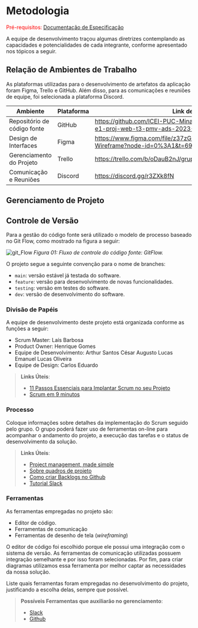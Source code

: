 
# Metodologia

<span style="color:red">Pré-requisitos: <a href="2-Especificação do Projeto.md"> Documentação de Especificação</a></span>

A equipe de desenvolvimento traçou algumas diretrizes contemplando as capacidades e potencialidades de cada integrante, conforme apresentado nos tópicos a seguir.

## Relação de Ambientes de Trabalho

As plataformas utilizadas para o desenvolvimento de artefatos da aplicação foram Figma, Trello e GitHub. Além disso, para as comunicações e reuniões de equipe, foi selecionada a plataforma Discord.

| Ambiente | Plataforma | Link de acesso |
| --------- | ---------- | ------------ |
| Repositório de código fonte | GitHub | https://github.com/ICEI-PUC-Minas-PMV-ADS/pmv-ads-2023-1-e1-proj-web-t3-pmv-ads-2023-1-e1-proj-web-t3-g1 |
| Design de Interfaces | Figma | https://www.figma.com/file/z37zGLpTajLES3zOdmlMdJ/ControlaFacil-Wireframe?node-id=0%3A1&t=69S8xQR1BVdCDJwZ-1 |
| Gerenciamento do Projeto | Trello | https://trello.com/b/oDauB2nJ/grupo1ads-controla-f%C3%A1cil |
| Comunicação e Reuniões | Discord | https://discord.gg/r3ZXk8fN |

## Gerenciamento de Projeto

## Controle de Versão

Para a gestão do código fonte será utilizado o modelo de processo baseado no Git Flow, como mostrado na figura a seguir:

![git_Flow](https://github.com/ICEI-PUC-Minas-PMV-ADS/pmv-ads-2023-1-e1-proj-web-t3-pmv-ads-2023-1-e1-proj-web-t3-g1/assets/122227953/2279f321-06f3-47ce-879c-75d74170cbc1)
*Figura 01: Fluxo de controle do código fonte: GitFlow.*

O projeto segue a seguinte convenção para o nome de branches:

- `main`: versão estável já testada do software.
- `feature`: versão para desenvolvimento de novas funcionalidades.
- `testing`: versão em testes do software.
- `dev`: versão de desenvolvimento do software.

### Divisão de Papéis

A equipe de desenvolvimento deste projeto está organizada conforme as funções a seguir:
- Scrum Master: Laís Barbosa
- Product Owner: Henrique Gomes
- Equipe de Desenvolvimento: 
   Arthur Santos
   César Augusto
   Lucas Emanuel
   Lucas Oliveira
- Equipe de Design: Carlos Eduardo


> **Links Úteis**:
> - [11 Passos Essenciais para Implantar Scrum no seu 
> Projeto](https://mindmaster.com.br/scrum-11-passos/)
> - [Scrum em 9 minutos](https://www.youtube.com/watch?v=XfvQWnRgxG0)

### Processo

Coloque  informações sobre detalhes da implementação do Scrum seguido pelo grupo. O grupo poderá fazer uso de ferramentas on-line para acompanhar o andamento do projeto, a execução das tarefas e o status de desenvolvimento da solução.
 
> **Links Úteis**:
> - [Project management, made simple](https://github.com/features/project-management/)
> - [Sobre quadros de projeto](https://docs.github.com/pt/github/managing-your-work-on-github/about-project-boards)
> - [Como criar Backlogs no Github](https://www.youtube.com/watch?v=RXEy6CFu9Hk)
> - [Tutorial Slack](https://slack.com/intl/en-br/)

### Ferramentas

As ferramentas empregadas no projeto são:

- Editor de código.
- Ferramentas de comunicação
- Ferramentas de desenho de tela (_wireframing_)

O editor de código foi escolhido porque ele possui uma integração com o
sistema de versão. As ferramentas de comunicação utilizadas possuem
integração semelhante e por isso foram selecionadas. Por fim, para criar
diagramas utilizamos essa ferramenta por melhor captar as
necessidades da nossa solução.

Liste quais ferramentas foram empregadas no desenvolvimento do projeto, justificando a escolha delas, sempre que possível.
 
> **Possíveis Ferramentas que auxiliarão no gerenciamento**: 
> - [Slack](https://slack.com/)
> - [Github](https://github.com/)
